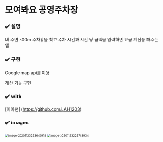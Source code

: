 # 모여봐요 공영주차장

### :heavy_check_mark: 설명

내 주변 500m 주차장을 찾고 주차 시간과 시간 당 금액을 입력하면 요금 계산을 해주는 앱

### :heavy_check_mark: 구현

Google map api를 이용

계산 기능 구현

### :heavy_check_mark: with

[이아현] (https://github.com/LAH1203)

### :heavy_check_mark: images

<img src="C:\Users\lhg26\AppData\Roaming\Typora\typora-user-images\image-20201123223640918.png" alt="image-20201123223640918" style="zoom: 67%;" />

<img src="C:\Users\lhg26\AppData\Roaming\Typora\typora-user-images\image-20201123223703934.png" alt="image-20201123223703934" style="zoom:67%;" />



